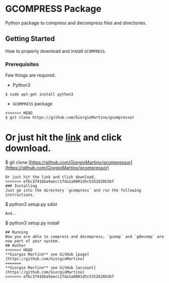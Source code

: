 # GCOMPRESS Package
Python package to compress and decompress files and directories.
## Getting Started
How to properly download and install `GCOMPRESS`.
### Prerequisites
Few things are required.
* Python3
```
$ sudo apt-get install python3
```
* `GCOMPRESS` package
```
<<<<<<< HEAD
$ git clone https://github.com/GiorgioMartino/gcompressor
```
Or just hit the [link](https://github.com/GiorgioMartino/gcompressor) and click download.
=======
$ git clone [https://github.com/GiorgioMartino/gcompressor](https://github.com/GiorgioMartino/gcompressor)
```
Or just hit the link and click download.
>>>>>>> efbc3741bba9aecc1fda1a0001d5c5352628b3bf
### Installing
Just go into the directory `gcompress` and run the following instructions.
```
$ python3 setup.py sdist
```
And..
```
$ python3 setup.py install
```
## Running
Now you are able to compress and decompress, `gcomp` and `gdecomp` are now part of your system.
## Author
<<<<<<< HEAD
**Giorgio Martino** see GitHub [page](https://github.com/GiorgioMartino)
=======
**Giorgio Martino** see GitHub [account](https://github.com/GiorgioMartino)
>>>>>>> efbc3741bba9aecc1fda1a0001d5c5352628b3bf

